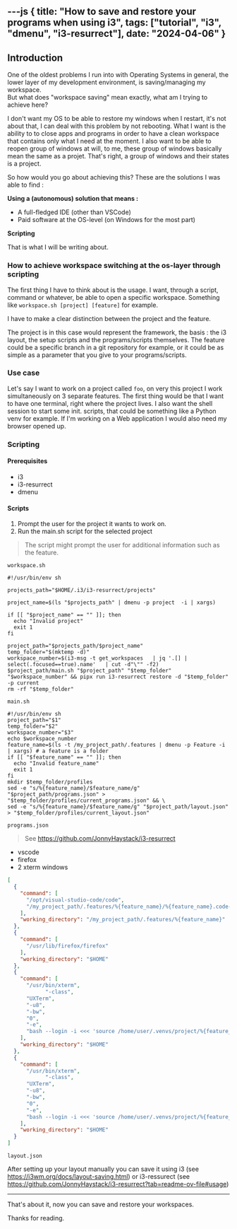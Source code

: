 ---js
{
  title: "How to save and restore your programs when using i3",
  tags: ["tutorial", "i3", "dmenu", "i3-resurrect"],
  date: "2024-04-06"
}
---

## Introduction

One of the oldest problems I run into with Operating Systems in general, the lower layer of my development environment, is saving/managing my workspace.  
But what does "workspace saving" mean exactly, what am I trying to achieve here?

I don't want my OS to be able to restore my windows when I restart, it's not about that, I can deal with this problem by not rebooting. What I want is the ability to to close apps and programs in order to have a clean workspace that contains only what I need at the moment. I also want to be able to reopen group of windows at will, to me, these group of windows basically mean the same as a projet. That's right, a group of windows and their states is a project.

So how would you go about achieving this? These are the solutions I was able to find :

**Using a (autonomous) solution that means :**
  * A full-fledged IDE (other than VSCode)
  * Paid software at the OS-level (on Windows for the most part)

**Scripting**

That is what I will be writing about.

### How to achieve workspace switching at the os-layer through scripting

The first thing I have to think about is the usage.
I want, through a script, command or whatever, be able to open a specific workspace.
Something like ``workspace.sh [project] [feature]`` for example.

I have to make a clear distinction between the project and the feature.

The project is in this case would represent the framework, the basis : the i3 layout, the setup scripts and the programs/scripts themselves. The feature could be a specific branch in a git repository for example, or it could be as simple as a parameter that you give to your programs/scripts.

### Use case

Let's say I want to work on a project called ``foo``, on very this project I work simultaneously on 3 separate features. The first thing would be that I want to have one terminal, right where the project lives. I also want the shell session to start some init. scripts, that could be something like a Python venv for example. If I'm working on a Web application I would also need my browser opened up.

### Scripting

#### Prerequisites

- i3
- i3-resurrect
- dmenu

#### Scripts

1. Prompt the user for the project it wants to work on.
2. Run the main.sh script for the selected project
> The script might prompt the user for additional information such as the feature.

```workspace.sh```
```shell
#!/usr/bin/env sh

projects_path="$HOME/.i3/i3-resurrect/projects"

project_name=$(ls "$projects_path" | dmenu -p project  -i | xargs)

if [[ "$project_name" == "" ]]; then
  echo "Invalid project"
  exit 1
fi

project_path="$projects_path/$project_name"
temp_folder="$(mktemp -d)"
workspace_number=$(i3-msg -t get_workspaces   | jq '.[] | select(.focused==true).name'   | cut -d"\"" -f2)
$project_path/main.sh "$project_path" "$temp_folder" "$workspace_number" && pipx run i3-resurrect restore -d "$temp_folder" -p current
rm -rf "$temp_folder"
```

```main.sh```
```shell
#!/usr/bin/env sh
project_path="$1"
temp_folder="$2"
workspace_number="$3"
echo $workspace_number
feature_name=$(ls -t /my_project_path/.features | dmenu -p Feature -i | xargs) # a feature is a folder
if [[ "$feature_name" == "" ]]; then
  echo "Invalid feature_name"
  exit 1
fi
mkdir $temp_folder/profiles
sed -e "s/%{feature_name}/$feature_name/g" "$project_path/programs.json" > "$temp_folder/profiles/current_programs.json" && \ 
sed -e "s/%{feature_name}/$feature_name/g" "$project_path/layout.json" > "$temp_folder/profiles/current_layout.json"
```

```programs.json```
> See https://github.com/JonnyHaystack/i3-resurrect
- vscode
- firefox
- 2 xterm windows

```json
[
  {
    "command": [
      "/opt/visual-studio-code/code",
      "/my_project_path/.features/%{feature_name}/%{feature_name}.code-workspace"
    ],
    "working_directory": "/my_project_path/.features/%{feature_name}"
  },
  {
    "command": [
      "/usr/lib/firefox/firefox"
    ],
    "working_directory": "$HOME"
  },
  {
    "command": [
      "/usr/bin/xterm",
			"-class",
      "UXTerm",
      "-u8",
      "-bw",
      "0",
      "-e",
      "bash --login -i <<< 'source /home/user/.venvs/project/%{feature_name}/bin/activate; exec </dev/tty'"
    ],
    "working_directory": "$HOME"
  },
  {
    "command": [
      "/usr/bin/xterm",
			"-class",
      "UXTerm",
      "-u8",
      "-bw",
      "0",
      "-e",
      "bash --login -i <<< 'source /home/user/.venvs/project/%{feature_name}/bin/activate; exec </dev/tty'"
    ],
    "working_directory": "$HOME"
  }
]
```

```layout.json```

After setting up your layout manually you can save it using i3 (see https://i3wm.org/docs/layout-saving.html) or i3-ressurect (see https://github.com/JonnyHaystack/i3-resurrect?tab=readme-ov-file#usage)

---

That's about it, now you can save and restore your workspaces.


Thanks for reading.
